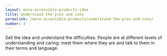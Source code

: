 ```yaml
---
layout: more-accessible-products-idea
title: Understand the pros and cons
permalink: /more-accessible-products/understand-the-pros-and-cons/
number: 3
---
```


Sell the idea and understand the difficulties. People are at different levels of understanding and caring: meet them where they are and talk to them in their terms and language.